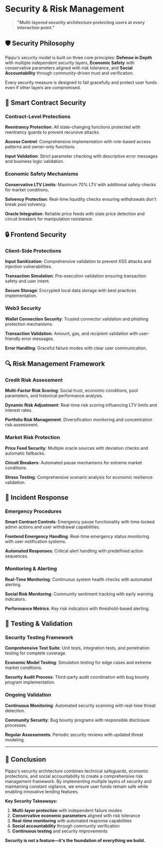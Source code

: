 # Security & Risk Management

> **"Multi-layered security architecture protecting users at every interaction point."**

## 🛡️ Security Philosophy

Pippu's security model is built on three core principles: **Defense in Depth** with multiple independent security layers, **Economic Safety** with conservative parameters aligned with risk tolerance, and **Social Accountability** through community-driven trust and verification.

Every security measure is designed to fail gracefully and protect user funds even if other layers are compromised.

## 🔐 Smart Contract Security

### Contract-Level Protections

**Reentrancy Protection**: All state-changing functions protected with reentrancy guards to prevent recursive attacks.

**Access Control**: Comprehensive implementation with role-based access patterns and owner-only functions.

**Input Validation**: Strict parameter checking with descriptive error messages and business logic validation.

### Economic Safety Mechanisms

**Conservative LTV Limits**: Maximum 70% LTV with additional safety checks for market conditions.

**Solvency Protection**: Real-time liquidity checks ensuring withdrawals don't break pool solvency.

**Oracle Integration**: Reliable price feeds with stale price detection and circuit breakers for manipulation resistance.

## 🔒 Frontend Security

### Client-Side Protections

**Input Sanitization**: Comprehensive validation to prevent XSS attacks and injection vulnerabilities.

**Transaction Simulation**: Pre-execution validation ensuring transaction safety and user intent.

**Secure Storage**: Encrypted local data storage with best practices implementation.

### Web3 Security

**Wallet Connection Security**: Trusted connector validation and phishing protection mechanisms.

**Transaction Validation**: Amount, gas, and recipient validation with user-friendly error messages.

**Error Handling**: Graceful failure modes with clear user communication.

## 🔍 Risk Management Framework

### Credit Risk Assessment

**Multi-Factor Risk Scoring**: Social trust, economic conditions, pool parameters, and historical performance analysis.

**Dynamic Risk Adjustment**: Real-time risk scoring influencing LTV limits and interest rates.

**Portfolio Risk Management**: Diversification monitoring and concentration risk assessment.

### Market Risk Protection

**Price Feed Security**: Multiple oracle sources with deviation checks and automatic fallbacks.

**Circuit Breakers**: Automated pause mechanisms for extreme market conditions.

**Stress Testing**: Comprehensive scenario analysis for economic resilience validation.

## 🚨 Incident Response

### Emergency Procedures

**Smart Contract Controls**: Emergency pause functionality with time-locked admin actions and user withdrawal capabilities.

**Frontend Emergency Handling**: Real-time emergency status monitoring with user notification systems.

**Automated Responses**: Critical alert handling with predefined action sequences.

### Monitoring & Alerting

**Real-Time Monitoring**: Continuous system health checks with automated alerting.

**Social Risk Monitoring**: Community sentiment tracking with early warning indicators.

**Performance Metrics**: Key risk indicators with threshold-based alerting.

## 🧪 Testing & Validation

### Security Testing Framework

**Comprehensive Test Suite**: Unit tests, integration tests, and penetration testing for complete coverage.

**Economic Model Testing**: Simulation testing for edge cases and extreme market conditions.

**Security Audit Process**: Third-party audit coordination with bug bounty program implementation.

### Ongoing Validation

**Continuous Monitoring**: Automated security scanning with real-time threat detection.

**Community Security**: Bug bounty programs with responsible disclosure processes.

**Regular Assessments**: Periodic security reviews with updated threat modeling.

---

## 📖 Conclusion

Pippu's security architecture combines technical safeguards, economic protections, and social accountability to create a comprehensive risk management framework. By implementing multiple layers of security and maintaining constant vigilance, we ensure user funds remain safe while enabling innovative lending features.

**Key Security Takeaways:**
1. **Multi-layer protection** with independent failure modes
2. **Conservative economic parameters** aligned with risk tolerance
3. **Real-time monitoring** with automated response capabilities
4. **Social accountability** through community verification
5. **Continuous testing** and security improvements

**Security is not a feature—it's the foundation of everything we build.**
